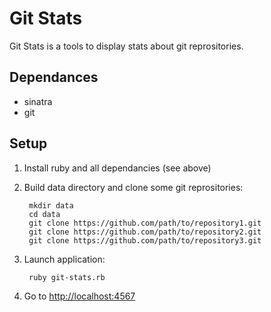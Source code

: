 Git Stats
=========

Git Stats is a tools to display stats about git reprositories.


Dependances
-----------------

* sinatra
* git


Setup
-----------------

1. Install ruby and all dependancies (see above)

2. Build data directory and clone some git reprositories:

        mkdir data
        cd data
        git clone https://github.com/path/to/repository1.git
        git clone https://github.com/path/to/repository2.git
        git clone https://github.com/path/to/repository3.git

3. Launch application:

        ruby git-stats.rb

4. Go to [http://localhost:4567](http://localhost:4567)
